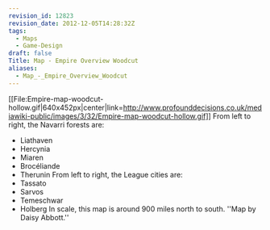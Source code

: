 ```yaml
---
revision_id: 12823
revision_date: 2012-12-05T14:28:32Z
tags:
  - Maps
  - Game-Design
draft: false
Title: Map - Empire Overview Woodcut
aliases:
  - Map_-_Empire_Overview_Woodcut
---
```

[[File:Empire-map-woodcut-hollow.gif|640x452px|center|link=http://www.profounddecisions.co.uk/mediawiki-public/images/3/32/Empire-map-woodcut-hollow.gif]]
From left to right, the Navarri forests are:
* Liathaven
* Hercynia
* Miaren
* Brocéliande
* Therunin
From left to right, the League cities are:
* Tassato
* Sarvos
* Temeschwar
* Holberg
In scale, this map is around 900 miles north to south.
''Map by Daisy Abbott.''